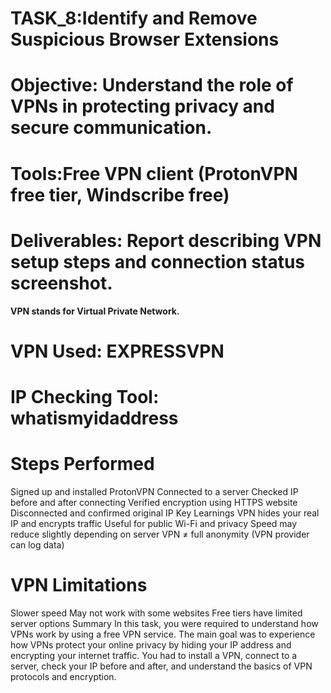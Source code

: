 # TASK_8:Identify and Remove Suspicious Browser Extensions
# Objective: Understand the role of VPNs in protecting privacy and secure communication.
# Tools:Free VPN client (ProtonVPN free tier, Windscribe free)
# Deliverables: Report describing VPN setup steps and connection status screenshot.

**VPN stands for Virtual Private Network.**

# VPN Used: EXPRESSVPN

# IP Checking Tool: whatismyidaddress

# Steps Performed
Signed up and installed ProtonVPN Connected to a server Checked IP before and after connecting Verified encryption using HTTPS website Disconnected and confirmed original IP Key Learnings VPN hides your real IP and encrypts traffic Useful for public Wi-Fi and privacy Speed may reduce slightly depending on server VPN ≠ full anonymity (VPN provider can log data)

# VPN Limitations
Slower speed May not work with some websites Free tiers have limited server options Summary In this task, you were required to understand how VPNs work by using a free VPN service. The main goal was to experience how VPNs protect your online privacy by hiding your IP address and encrypting your internet traffic. You had to install a VPN, connect to a server, check your IP before and after, and understand the basics of VPN protocols and encryption.

